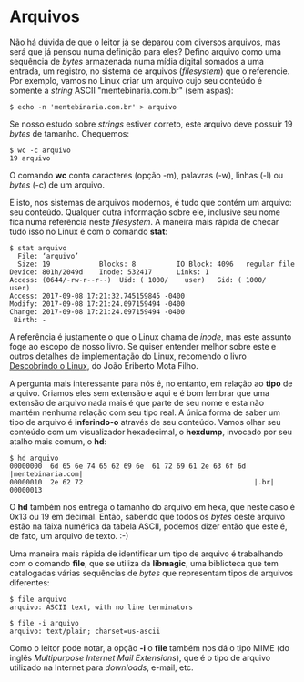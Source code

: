 # Arquivos

Não há dúvida de que o leitor já se deparou com diversos arquivos, mas será que já pensou numa definição para eles? Defino arquivo como uma sequência de _bytes_ armazenada numa mídia digital somados a uma entrada, um registro, no sistema de arquivos \(_filesystem_\) que o referencie. Por exemplo, vamos no Linux criar um arquivo cujo seu conteúdo é somente a _string_ ASCII "mentebinaria.com.br" \(sem aspas\):

```text
$ echo -n 'mentebinaria.com.br' > arquivo
```

Se nosso estudo sobre _strings_ estiver correto, este arquivo deve possuir 19 _bytes_ de tamanho. Chequemos:

```text
$ wc -c arquivo
19 arquivo
```

O comando **wc** conta caracteres \(opção -m\), palavras \(-w\), linhas \(-l\) ou _bytes_ \(-c\) de um arquivo.

E isto, nos sistemas de arquivos modernos, é tudo que contém um arquivo: seu conteúdo. Qualquer outra informação sobre ele, inclusive seu nome fica numa referência neste _filesystem_. A maneira mais rápida de checar tudo isso no Linux é com o comando **stat**:

```text
$ stat arquivo
  File: ‘arquivo’
  Size: 19            Blocks: 8          IO Block: 4096   regular file
Device: 801h/2049d    Inode: 532417      Links: 1
Access: (0644/-rw-r--r--)  Uid: ( 1000/    user)   Gid: ( 1000/    user)
Access: 2017-09-08 17:21:32.745159845 -0400
Modify: 2017-09-08 17:21:24.097159494 -0400
Change: 2017-09-08 17:21:24.097159494 -0400
 Birth: -
```

A referência é justamente o que o Linux chama de _inode_, mas este assunto foge ao escopo de nosso livro. Se quiser entender melhor sobre este e outros detalhes de implementação do Linux, recomendo o livro [Descobrindo o Linux](https://novatec.com.br/livros/linux-3ed/), do João Eriberto Mota Filho.

A pergunta mais interessante para nós é, no entanto, em relação ao **tipo** de arquivo. Criamos eles sem extensão e aqui e é bom lembrar que uma extensão de arquivo nada mais é que parte de seu nome e esta não mantém nenhuma relação com seu tipo real. A única forma de saber um tipo de arquivo é **inferindo-o** através de seu conteúdo. Vamos olhar seu conteúdo com um visualizador hexadecimal, o **hexdump**, invocado por seu atalho mais comum, o **hd**:

```text
$ hd arquivo
00000000  6d 65 6e 74 65 62 69 6e  61 72 69 61 2e 63 6f 6d  |mentebinaria.com|
00000010  2e 62 72                                          |.br|
00000013
```

O **hd** também nos entrega o tamanho do arquivo em hexa, que neste caso é 0x13 ou 19 em decimal. Então, sabendo que todos os _bytes_ deste arquivo estão na faixa numérica da tabela ASCII, podemos dizer então que este é, de fato, um arquivo de texto. :-\)

Uma maneira mais rápida de identificar um tipo de arquivo é trabalhando com o comando **file**, que se utiliza da **libmagic**, uma biblioteca que tem catalogadas várias sequências de _bytes_ que representam tipos de arquivos diferentes:

```text
$ file arquivo
arquivo: ASCII text, with no line terminators

$ file -i arquivo
arquivo: text/plain; charset=us-ascii
```

Como o leitor pode notar, a opção **-i** o **file** também nos dá o tipo MIME \(do inglês _Multipurpose Internet Mail Extensions_\), que é o tipo de arquivo utilizado na Internet para _downloads_, e-mail, etc.
